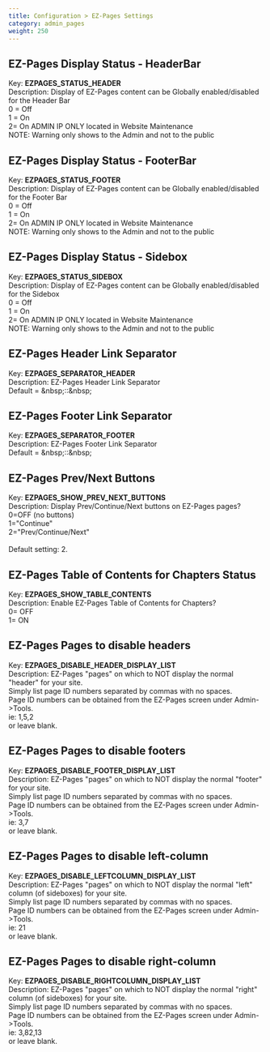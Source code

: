 ```yaml
---
title: Configuration > EZ-Pages Settings
category: admin_pages
weight: 250 
---
```


<h2 id="ezpages_display_status__headerbar">EZ-Pages Display Status - HeaderBar</h2>

<div class='indent'>Key: <b>EZPAGES_STATUS_HEADER</b><br />
Description: Display of EZ-Pages content can be Globally enabled/disabled for the Header Bar<br />0 = Off<br />1 = On<br />2= On ADMIN IP ONLY located in Website Maintenance<br />NOTE: Warning only shows to the Admin and not to the public</div>


<h2 id="ezpages_display_status__footerbar">EZ-Pages Display Status - FooterBar</h2>

<div class='indent'>Key: <b>EZPAGES_STATUS_FOOTER</b><br />
Description: Display of EZ-Pages content can be Globally enabled/disabled for the Footer Bar<br />0 = Off<br />1 = On<br />2= On ADMIN IP ONLY located in Website Maintenance<br />NOTE: Warning only shows to the Admin and not to the public</div>


<h2 id="ezpages_display_status__sidebox">EZ-Pages Display Status - Sidebox</h2>

<div class='indent'>Key: <b>EZPAGES_STATUS_SIDEBOX</b><br />
Description: Display of EZ-Pages content can be Globally enabled/disabled for the Sidebox<br />0 = Off<br />1 = On<br />2= On ADMIN IP ONLY located in Website Maintenance<br />NOTE: Warning only shows to the Admin and not to the public</div>


<h2 id="ezpages_header_link_separator">EZ-Pages Header Link Separator</h2>

<div class='indent'>Key: <b>EZPAGES_SEPARATOR_HEADER</b><br />
Description: EZ-Pages Header Link Separator<br />Default = &amp;nbsp;::&amp;nbsp;</div>


<h2 id="ezpages_footer_link_separator">EZ-Pages Footer Link Separator</h2>

<div class='indent'>Key: <b>EZPAGES_SEPARATOR_FOOTER</b><br />
Description: EZ-Pages Footer Link Separator<br />Default = &amp;nbsp;::&amp;nbsp;</div>


<h2 id="ezpages_prevnext_buttons">EZ-Pages Prev/Next Buttons</h2>

<div class='indent'>Key: <b>EZPAGES_SHOW_PREV_NEXT_BUTTONS</b><br />
Description: Display Prev/Continue/Next buttons on EZ-Pages pages?<br />0=OFF (no buttons)<br />1="Continue"<br />2="Prev/Continue/Next"<br /><br />Default setting: 2.</div>


<h2 id="ezpages_table_of_contents_for_chapters_status">EZ-Pages Table of Contents for Chapters Status</h2>

<div class='indent'>Key: <b>EZPAGES_SHOW_TABLE_CONTENTS</b><br />
Description: Enable EZ-Pages Table of Contents for Chapters?<br />0= OFF<br />1= ON</div>


<h2 id="ezpages_pages_to_disable_headers">EZ-Pages Pages to disable headers</h2>

<div class='indent'>Key: <b>EZPAGES_DISABLE_HEADER_DISPLAY_LIST</b><br />
Description: EZ-Pages "pages" on which to NOT display the normal "header" for your site.<br />Simply list page ID numbers separated by commas with no spaces.<br />Page ID numbers can be obtained from the EZ-Pages screen under Admin->Tools.<br />ie: 1,5,2<br />or leave blank.</div>


<h2 id="ezpages_pages_to_disable_footers">EZ-Pages Pages to disable footers</h2>

<div class='indent'>Key: <b>EZPAGES_DISABLE_FOOTER_DISPLAY_LIST</b><br />
Description: EZ-Pages "pages" on which to NOT display the normal "footer" for your site.<br />Simply list page ID numbers separated by commas with no spaces.<br />Page ID numbers can be obtained from the EZ-Pages screen under Admin->Tools.<br />ie: 3,7<br />or leave blank.</div>


<h2 id="ezpages_pages_to_disable_leftcolumn">EZ-Pages Pages to disable left-column</h2>

<div class='indent'>Key: <b>EZPAGES_DISABLE_LEFTCOLUMN_DISPLAY_LIST</b><br />
Description: EZ-Pages "pages" on which to NOT display the normal "left" column (of sideboxes) for your site.<br />Simply list page ID numbers separated by commas with no spaces.<br />Page ID numbers can be obtained from the EZ-Pages screen under Admin->Tools.<br />ie: 21<br />or leave blank.</div>


<h2 id="ezpages_pages_to_disable_rightcolumn">EZ-Pages Pages to disable right-column</h2>

<div class='indent'>Key: <b>EZPAGES_DISABLE_RIGHTCOLUMN_DISPLAY_LIST</b><br />
Description: EZ-Pages "pages" on which to NOT display the normal "right" column (of sideboxes) for your site.<br />Simply list page ID numbers separated by commas with no spaces.<br />Page ID numbers can be obtained from the EZ-Pages screen under Admin->Tools.<br />ie: 3,82,13<br />or leave blank.</div>


